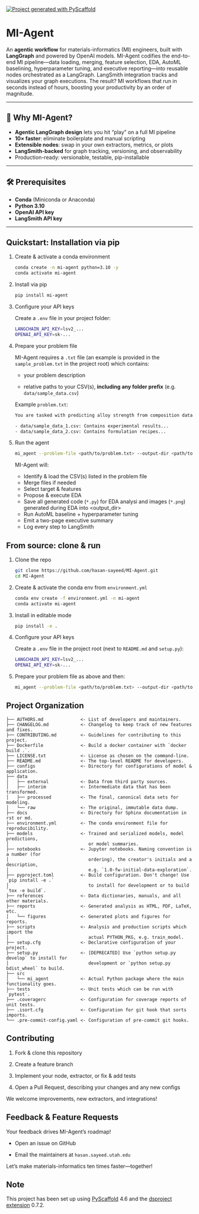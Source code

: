 [![Project generated with PyScaffold](https://img.shields.io/badge/-PyScaffold-005CA0?logo=pyscaffold)](https://pyscaffold.org/)
<!-- These are examples of badges you might also want to add to your README. Update the URLs accordingly.
[![Built Status](https://api.cirrus-ci.com/github/<USER>/MI-Agent.svg?branch=main)](https://cirrus-ci.com/github/<USER>/MI-Agent)
[![ReadTheDocs](https://readthedocs.org/projects/MI-Agent/badge/?version=latest)](https://MI-Agent.readthedocs.io/en/stable/)
[![Coveralls](https://img.shields.io/coveralls/github/<USER>/MI-Agent/main.svg)](https://coveralls.io/r/<USER>/MI-Agent)
[![PyPI-Server](https://img.shields.io/pypi/v/MI-Agent.svg)](https://pypi.org/project/MI-Agent/)
[![Conda-Forge](https://img.shields.io/conda/vn/conda-forge/MI-Agent.svg)](https://anaconda.org/conda-forge/MI-Agent)
[![Monthly Downloads](https://pepy.tech/badge/MI-Agent/month)](https://pepy.tech/project/MI-Agent)
[![Twitter](https://img.shields.io/twitter/url/http/shields.io.svg?style=social&label=Twitter)](https://twitter.com/MI-Agent)
-->

# MI-Agent

An **agentic workflow** for materials-informatics (MI) engineers, built with **LangGraph** and powered by OpenAI models. MI-Agent codifies the end-to-end MI pipeline—data loading, merging, feature selection, EDA, AutoML baselining, hyperparameter tuning, and executive reporting—into reusable nodes orchestrated as a LangGraph. LangSmith integration tracks and visualizes your graph executions. The result? MI workflows that run in seconds instead of hours, boosting your productivity by an order of magnitude.

---

## 🚀 Why MI-Agent?

- **Agentic LangGraph design** lets you hit “play” on a full MI pipeline  
- **10× faster**: eliminate boilerplate and manual scripting  
- **Extensible nodes**: swap in your own extractors, metrics, or plots  
- **LangSmith-backed** for graph tracking, versioning, and observability  
- Production-ready: versionable, testable, pip-installable

---

## 🛠️ Prerequisites

- **Conda** (Miniconda or Anaconda)  
- **Python 3.10**  
- **OpenAI API key**  
- **LangSmith API key**  

---

## Quickstart: Installation via pip

1. Create & activate a conda environment  
   ```bash
   conda create -n mi-agent python=3.10 -y
   conda activate mi-agent
   ```

2. Install via pip
   ```bash
   pip install mi-agent
   ```

3. Configure your API keys
   
   Create a `.env` file in your project folder:
   ```bash
   LANGCHAIN_API_KEY=lsv2_...
   OPENAI_API_KEY=sk-...
   ```

4. Prepare your problem file
   
   MI-Agent requires a `.txt` file (an example is provided in the `sample_problem.txt` in the project root) which contains:

   - your problem description

   - relative paths to your CSV(s), **including any folder prefix** (e.g. `data/sample_data.csv`)

   Example `problem.txt`:
   ```bash
   You are tasked with predicting alloy strength from composition data...

   - data/sample_data_1.csv: Contains experimental results...
   - data/sample_data_2.csv: Contains formulation recipes...
   ```

5. Run the agent
   ```bash
   mi_agent --problem-file <path/to/problem.txt> --output-dir <path/to/output_dir>
   ```

   MI-Agent will:

   - Identify & load the CSV(s) listed in the problem file
   - Merge files if needed
   - Select target & features
   - Propose & execute EDA
   - Save all generated code (`*.py`) for EDA analysi and images (`*.png`) generated during EDA into <output_dir>
   - Run AutoML baseline + hyperparameter tuning
   - Emit a two-page executive summary
   - Log every step to LangSmith


## From source: clone & run

1. Clone the repo
   ```bash
   git clone https://github.com/hasan-sayeed/MI-Agent.git
   cd MI-Agent
   ```

2. Create & activate the conda env from `environment.yml`
   ```bash
   conda env create -f environment.yml -n mi-agent
   conda activate mi-agent
   ```

3. Install in editable mode
   ```bash
   pip install -e .
   ```

4. Configure your API keys
   
   Create a `.env` file in the project root (next to `README.md` and `setup.py`):
   ```bash
   LANGCHAIN_API_KEY=lsv2_...
   OPENAI_API_KEY=sk-...
   ```

5. Prepare your problem file as above and then:
   ```bash
   mi_agent --problem-file <path/to/problem.txt> --output-dir <path/to/output_dir>
   ```

## Project Organization

```
├── AUTHORS.md              <- List of developers and maintainers.
├── CHANGELOG.md            <- Changelog to keep track of new features and fixes.
├── CONTRIBUTING.md         <- Guidelines for contributing to this project.
├── Dockerfile              <- Build a docker container with `docker build .`.
├── LICENSE.txt             <- License as chosen on the command-line.
├── README.md               <- The top-level README for developers.
├── configs                 <- Directory for configurations of model & application.
├── data
│   ├── external            <- Data from third party sources.
│   ├── interim             <- Intermediate data that has been transformed.
│   ├── processed           <- The final, canonical data sets for modeling.
│   └── raw                 <- The original, immutable data dump.
├── docs                    <- Directory for Sphinx documentation in rst or md.
├── environment.yml         <- The conda environment file for reproducibility.
├── models                  <- Trained and serialized models, model predictions,
│                              or model summaries.
├── notebooks               <- Jupyter notebooks. Naming convention is a number (for
│                              ordering), the creator's initials and a description,
│                              e.g. `1.0-fw-initial-data-exploration`.
├── pyproject.toml          <- Build configuration. Don't change! Use `pip install -e .`
│                              to install for development or to build `tox -e build`.
├── references              <- Data dictionaries, manuals, and all other materials.
├── reports                 <- Generated analysis as HTML, PDF, LaTeX, etc.
│   └── figures             <- Generated plots and figures for reports.
├── scripts                 <- Analysis and production scripts which import the
│                              actual PYTHON_PKG, e.g. train_model.
├── setup.cfg               <- Declarative configuration of your project.
├── setup.py                <- [DEPRECATED] Use `python setup.py develop` to install for
│                              development or `python setup.py bdist_wheel` to build.
├── src
│   └── mi_agent            <- Actual Python package where the main functionality goes.
├── tests                   <- Unit tests which can be run with `pytest`.
├── .coveragerc             <- Configuration for coverage reports of unit tests.
├── .isort.cfg              <- Configuration for git hook that sorts imports.
└── .pre-commit-config.yaml <- Configuration of pre-commit git hooks.
```

<!-- pyscaffold-notes -->

## Contributing

1. Fork & clone this repository

2. Create a feature branch

3. Implement your node, extractor, or fix & add tests

4. Open a Pull Request, describing your changes and any new configs

We welcome improvements, new extractors, and integrations!

## Feedback & Feature Requests

Your feedback drives MI-Agent’s roadmap!

- Open an issue on GitHub

- Email the maintainers at `hasan.sayeed.utah.edu`

Let’s make materials-informatics ten times faster—together!

## Note

This project has been set up using [PyScaffold] 4.6 and the [dsproject extension] 0.7.2.

[conda]: https://docs.conda.io/
[pre-commit]: https://pre-commit.com/
[Jupyter]: https://jupyter.org/
[nbstripout]: https://github.com/kynan/nbstripout
[Google style]: http://google.github.io/styleguide/pyguide.html#38-comments-and-docstrings
[PyScaffold]: https://pyscaffold.org/
[dsproject extension]: https://github.com/pyscaffold/pyscaffoldext-dsproject
